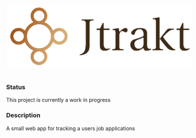 <div style="text-align:center">
    <img src="frontend/public/images/brand.png" width="500" height="169">
</div>
<br/>

### Status
This project is currently a work in progress

### Description
A small web app for tracking a users job applications

